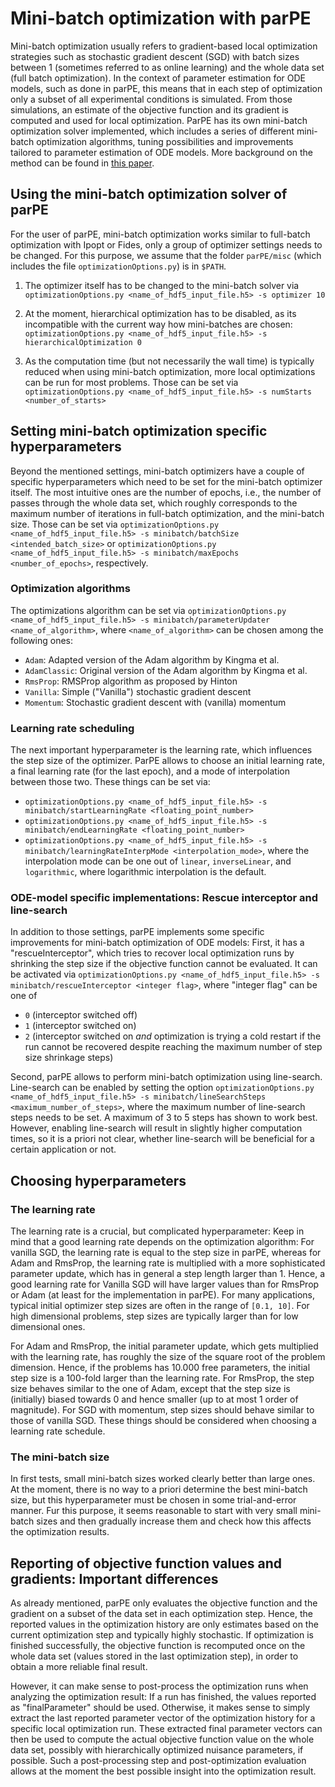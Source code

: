 # Mini-batch optimization with parPE

Mini-batch optimization usually refers to gradient-based local optimization
strategies such as stochastic gradient descent (SGD) with batch sizes between
1 (sometimes referred to as online learning) and the whole data set (full batch
optimization). In the context of parameter estimation for ODE models, such as
done in parPE, this means that in each step of optimization only a subset of
all experimental conditions is simulated. From those simulations, an estimate
of the objective function and its gradient is computed and used for
local optimization. ParPE has its own mini-batch optimization solver
implemented, which includes a series of different mini-batch optimization
algorithms, tuning possibilities and improvements tailored to parameter
estimation of ODE models. More background on the method can be found in
[this paper](https://doi.org/10.1038/s41467-021-27374-6).

## Using the mini-batch optimization solver of parPE

For the user of parPE, mini-batch optimization works similar to full-batch
optimization with Ipopt or Fides, only a group of optimizer settings needs to
be changed. For this purpose, we assume that the folder `parPE/misc` (which
includes the file `optimizationOptions.py`) is in `$PATH`.

1. The optimizer itself has to be changed to the mini-batch solver via \
`optimizationOptions.py <name_of_hdf5_input_file.h5> -s optimizer 10`

2. At the moment, hierarchical optimization has to be disabled, as its
incompatible with the current way how mini-batches are chosen: \
`optimizationOptions.py <name_of_hdf5_input_file.h5> -s hierarchicalOptimization 0`

3. As the computation time (but not necessarily the wall time) is typically
reduced when using mini-batch optimization, more local optimizations can be run
for most problems. Those can be set via
`optimizationOptions.py <name_of_hdf5_input_file.h5> -s numStarts <number_of_starts>`

## Setting mini-batch optimization specific hyperparameters

Beyond the mentioned settings, mini-batch optimizers have a couple of specific
hyperparameters which need to be set for the mini-batch optimizer itself.
The most intuitive ones are the number of epochs, i.e., the number of passes
through the whole data set, which roughly corresponds to the maximum number of
iterations in full-batch optimization, and the mini-batch size. Those can be
set via
`optimizationOptions.py <name_of_hdf5_input_file.h5> -s minibatch/batchSize <intended_batch_size>`
or 
`optimizationOptions.py <name_of_hdf5_input_file.h5> -s minibatch/maxEpochs <number_of_epochs>`,
respectively.

### Optimization algorithms

The optimizations algorithm can be set via
`optimizationOptions.py <name_of_hdf5_input_file.h5> -s
minibatch/parameterUpdater <name_of_algorithm>`, where `<name_of_algorithm>`
can be chosen among the following ones:
 * `Adam`: Adapted version of the Adam algorithm by Kingma et al.
 * `AdamClassic`: Original version of the Adam algorithm by Kingma et al.
 * `RmsProp`: RMSProp algorithm as proposed by Hinton
 * `Vanilla`: Simple ("Vanilla") stochastic gradient descent
 * `Momentum`: Stochastic gradient descent with (vanilla) momentum

### Learning rate scheduling

The next important hyperparameter is the learning rate, which influences the
step size of the optimizer. ParPE allows to choose an initial learning rate,
a final learning rate (for the last epoch), and a mode of interpolation
between those two. These things can be set via:
 * `optimizationOptions.py <name_of_hdf5_input_file.h5> -s
minibatch/startLearningRate <floating_point_number>`
 * `optimizationOptions.py <name_of_hdf5_input_file.h5> -s
minibatch/endLearningRate <floating_point_number>`
 * `optimizationOptions.py <name_of_hdf5_input_file.h5> -s
minibatch/learningRateInterpMode <interpolation_mode>`, where the interpolation
mode can be one out of `linear`, `inverseLinear`, and `logarithmic`, where
logarithmic interpolation is the default.

### ODE-model specific implementations: Rescue interceptor and line-search

In addition to those settings, parPE implements some specific improvements for
mini-batch optimization of ODE models: First, it has a "rescueInterceptor",
which tries to recover local optimization runs by shrinking the step size if
the objective function cannot be evaluated. It can be activated via
`optimizationOptions.py <name_of_hdf5_input_file.h5> -s
minibatch/rescueInterceptor <integer flag>`, where "integer flag" can be one of
 * `0` (interceptor switched off)
 * `1` (interceptor switched on)
 * `2` (interceptor switched on *and* optimization is trying a cold restart if
 the run cannot be recovered despite reaching the maximum number of step size
 shrinkage steps)

Second, parPE allows to perform mini-batch optimization using line-search.
Line-search can be enabled by setting the option
`optimizationOptions.py <name_of_hdf5_input_file.h5> -s
minibatch/lineSearchSteps <maximum_number_of_steps>`, where the maximum number
of line-search steps needs to be set. A maximum of 3 to 5 steps has shown to
work best. However, enabling line-search will result in slightly higher
computation times, so it is a priori not clear, whether line-search will be
beneficial for a certain application or not.

## Choosing hyperparameters

### The learning rate

The learning rate is a crucial, but complicated hyperparameter:
Keep in mind that a good learning rate depends on the optimization algorithm:
For vanilla SGD, the learning rate is equal to the step size in parPE, whereas
for Adam and RmsProp, the learning rate is multiplied with a more sophisticated
parameter update, which has in general a step length larger than 1. Hence,
a good learning rate for Vanilla SGD will have larger values than for RmsProp
or Adam (at least for the implementation in parPE).
For many applications, typical initial optimizer step sizes are often in the
range of `[0.1, 10]`. For high dimensional problems, step sizes are typically
larger than for low dimensional ones.

For Adam and RmsProp, the initial parameter update, which gets multiplied with
the learning rate, has roughly the size of the square root of the problem
dimension. Hence, if the problems has 10.000  free parameters, the initial step
size is a 100-fold larger than the learning rate. For RmsProp, the step size
behaves similar to the one of Adam, except that the step size is (initially)
biased towards 0 and hence smaller (up to at most 1 order of magnitude).
For SGD with momentum, step sizes should behave similar to those of vanilla
SGD. These things should be considered when choosing a learning rate schedule.

### The mini-batch size

In first tests, small mini-batch sizes worked clearly better than large ones.
At the moment, there is no way to a priori determine the best mini-batch
size, but this hyperparameter must be chosen in some trial-and-error manner.
Fur this purpose, it seems reasonable to start with very small mini-batch
sizes and then gradually increase them and check how this affects the
optimization results.

## Reporting of objective function values and gradients: Important differences

As already mentioned, parPE only evaluates the objective function and the
gradient on a subset of the data set in each optimization step. Hence, the
reported values in the optimization history are only estimates based on the
current optimization step and typically highly stochastic.
If optimization is finished successfully, the objective function is recomputed
once on the whole data set (values stored in the last optimization step), in
order to obtain a more reliable final result.

However, it can make sense to post-process the optimization runs when
analyzing the optimization result: If a run has finished, the values reported
as "finalParameter" should be used. Otherwise, it makes sense to simply
extract the last reported parameter vector of the optimization history for a
specific local optimization run.
These extracted final parameter vectors can then be used to compute the
actual objective function value on the whole data set, possibly with
hierarchically optimized nuisance parameters, if possible. Such a
post-processing step and post-optimization evaluation allows at the moment the
best possible insight into the optimization result.
